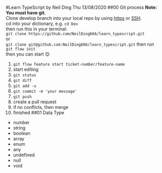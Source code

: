 #Learn TypeScript
by Neil Ding Thu 13/08/2020
##00 Git process
**Note: You must have git.**<br>
Clone develop branch into your local repo by using [https](https://github.com/NeilDing666/learn_typescript.git) or [SSH](git@github.com:NeilDing666/learn_typescript.git).<br>
cd into your dictionary, e.g. `cd Dev`<br>
then run this in your terminal:<br>
`git clone https://github.com/NeilDing666/learn_typescript.git` <br>
or<br>
`git clone git@github.com:NeilDing666/learn_typescript.git`
then run<br>
`git flow init`<br>
then you can start 😊
1. `git flow feature start ticket-number/feature-name`
2. start editing
3. `git status`
4. `git diff`
5. `git add -u`
6. `git commit -m 'your message'`
7. `git push`
8. create a pull request
9. if no conflicts, then merge
10. finished
##01 Data Type
* number
* string
* boolean
* array
* enum
* any
* undefined
* null
* void
